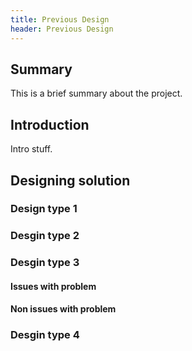 ```yaml
---
title: Previous Design
header: Previous Design
---
```

## Summary

This is a brief summary about the project.


<div id="docMenuArea"> </div>

## Introduction
Intro stuff.

## Designing solution
### Design type 1
### Desgin type 2
### Desgin type 3
#### Issues with problem
#### Non issues with problem
### Desgin type 4